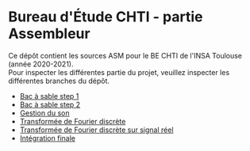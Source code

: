 # Bureau d'Étude CHTI - partie Assembleur

Ce dépôt contient les sources ASM pour le BE CHTI de l'INSA Toulouse (année 2020-2021).  
Pour inspecter les différentes partie du projet, veuillez inspecter les différentes branches du dépôt.

- [Bac à sable step 1](https://github.com/arc-hugo/BE-CHTI/tree/bac-a-sable-1)
- [Bac à sable step 2](https://github.com/arc-hugo/BE-CHTI/tree/bac-a-sable-2)
- [Gestion du son](https://github.com/arc-hugo/BE-CHTI/tree/gestion-du-son)
- [Transformée de Fourier discrète](https://github.com/arc-hugo/BE-CHTI/tree/dft)
- [Transformée de Fourier discrète sur signal réel](https://github.com/arc-hugo/BE-CHTI/tree/dft-reel)
- [Intégration finale](https://github.com/arc-hugo/BE-CHTI/tree/final)
